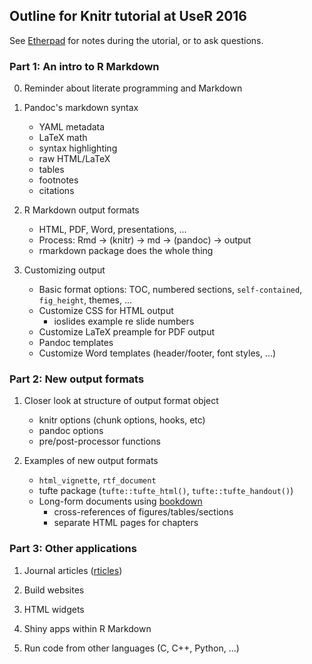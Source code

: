 ## Outline for Knitr tutorial at UseR 2016

See [Etherpad](https://public.etherpad-mozilla.org/p/user2016_knitr)
for notes during the utorial, or to ask questions.

### Part 1: An intro to R Markdown

0. Reminder about literate programming and Markdown

1. Pandoc's markdown syntax

   - YAML metadata
   - LaTeX math
   - syntax highlighting
   - raw HTML/LaTeX
   - tables
   - footnotes
   - citations

2. R Markdown output formats

   - HTML, PDF, Word, presentations, ...
   - Process: Rmd -> (knitr) -> md -> (pandoc) -> output
   - rmarkdown package does the whole thing

3. Customizing output

   - Basic format options: TOC, numbered sections, `self-contained`,
     `fig_height`, themes, ...
   - Customize CSS for HTML output
     - ioslides example re slide numbers
   - Customize LaTeX preample for PDF output
   - Pandoc templates
   - Customize Word templates (header/footer, font styles, ...)

### Part 2: New output formats

1. Closer look at structure of output format object

   - knitr options (chunk options, hooks, etc)
   - pandoc options
   - pre/post-processor functions

2. Examples of new output formats

   - `html_vignette`, `rtf_document`
   -  tufte package (`tufte::tufte_html()`,
     `tufte::tufte_handout()`)
   - Long-form documents using [bookdown](https://bookdown.org)
     - cross-references of figures/tables/sections
     - separate HTML pages for chapters

### Part 3: Other applications

1. Journal articles ([rticles](https://github.com/rstudio/rticles))

2. Build websites

3. HTML widgets

4. Shiny apps within R Markdown

5. Run code from other languages (C, C++, Python, ...)
